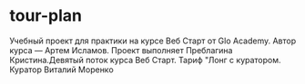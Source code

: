 # tour-plan
Учебный проект для практики на курсе Веб Старт от Glo Academy. Автор курса — Артем Исламов.
Проект выполняет Преблагина Кристина.Девятый поток курса Веб Старт. Тариф "Лонг с куратором.
Куратор Виталий Моренко